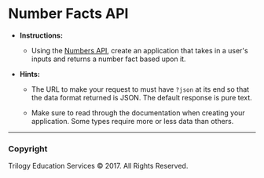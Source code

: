 # Number Facts API

* **Instructions:**

  * Using the [Numbers API](http://numbersapi.com), create an application that takes in a user's inputs and returns a number fact based upon it.

* **Hints:**

  * The URL to make your request to must have `?json` at its end so that the data format returned is JSON. The default response is pure text.

  * Make sure to read through the documentation when creating your application. Some types require more or less data than others.

- - -

### Copyright

Trilogy Education Services © 2017. All Rights Reserved.
